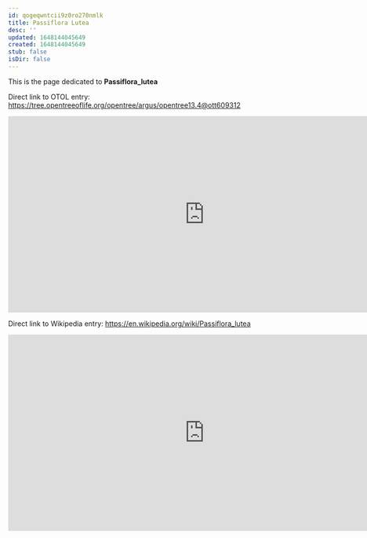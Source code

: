 ```yaml
---
id: qogeqwntcii9z0ro270nmlk
title: Passiflora Lutea
desc: ''
updated: 1648144045649
created: 1648144045649
stub: false
isDir: false
---
```

This is the page dedicated to **Passiflora_lutea**


Direct link to OTOL entry: https://tree.opentreeoflife.org/opentree/argus/opentree13.4@ott609312



<html>
    <body>
    <iframe src="https://tree.opentreeoflife.org/opentree/argus/opentree13.4@ott609312"
    width="800" height="400" frameborder="0" allowfullscreen> </iframe>
    </body>
</html>
    


Direct link to Wikipedia entry: https://en.wikipedia.org/wiki/Passiflora_lutea



<html>
    <body>
    <iframe src="https://en.wikipedia.org/wiki/Passiflora_lutea"
    width="800" height="400" frameborder="0" allowfullscreen> </iframe>
    </body>
</html>
    
